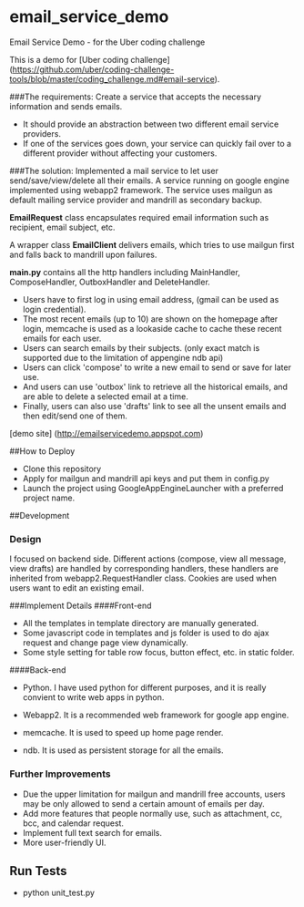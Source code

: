 # email_service_demo
Email Service Demo - for the Uber coding challenge

This is a demo for [Uber coding challenge] (https://github.com/uber/coding-challenge-tools/blob/master/coding_challenge.md#email-service).

###The requirements:
Create a service that accepts the necessary information and sends emails.
* It should provide an abstraction between two different email service providers.
* If one of the services goes down, your service can quickly fail over to a different provider without affecting your customers.


###The solution:
Implemented a mail service to let user send/save/view/delete all their emails.
A service running on google engine implemented using webapp2 framework.
The service uses mailgun as default mailing service provider and mandrill as
secondary backup.

**EmailRequest** class encapsulates required email information such as
recipient, email subject, etc.

A wrapper class **EmailClient** delivers emails, which tries to use
mailgun first and falls back to mandrill upon failures.

**main.py** contains all the http handlers including MainHandler, ComposeHandler, OutboxHandler and DeleteHandler.

* Users have to first log in using email address, (gmail can be used as
login credential).
* The most recent emails (up to 10) are shown on the homepage after
login, memcache is used as a lookaside cache to cache these recent
emails for each user.
* Users can search emails by their subjects. (only exact match is
supported due to the limitation of appengine ndb api)
* Users can click 'compose' to write a new email to send or save for
later use.
* And users can use 'outbox' link to retrieve all the historical
emails, and are able to delete a selected email at a time.
* Finally, users can also use 'drafts' link to see all the unsent emails
and then edit/send one of them.

[demo site] (http://emailservicedemo.appspot.com)

##How to Deploy
* Clone this repository
* Apply for mailgun and mandrill api keys and put them in config.py
* Launch the project using GoogleAppEngineLauncher with a preferred
project name.

##Development
### Design
I focused on backend side.
Different actions (compose, view all message, view drafts) are handled by corresponding handlers, these
handlers are inherited from webapp2.RequestHandler class.
Cookies are used when users want to edit an existing email.

###Implement Details
####Front-end
  * All the templates in template directory are manually generated.
  * Some javascript code in templates and js folder is used to do ajax request and change page view dynamically.
  * Some style setting for table row focus, button effect, etc. in static folder.

####Back-end

  * Python. I have used python for different purposes, and it is
    really convient to write web apps in python.

  * Webapp2. It is a recommended web framework for google app engine.

  * memcache. It is used to speed up home page render.

  * ndb. It is used as persistent storage for all the emails.

### Further Improvements
  * Due the upper limitation for mailgun and mandrill free accounts,
  users may be only allowed to send a certain amount of emails per day.
  * Add more features that people normally use, such as attachment,
  cc, bcc, and calendar request.
  * Implement full text search for emails.
  * More user-friendly UI.

## Run Tests
   * python unit_test.py
